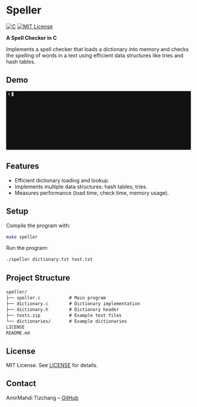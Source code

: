 # Speller

[![C](https://img.shields.io/badge/C-C_language-blue)](https://en.cppreference.com/w/c)
[![MIT License](https://img.shields.io/badge/License-MIT-yellow)](LICENSE)

**A Spell Checker in C**

Implements a spell checker that loads a dictionary into memory and checks the spelling of words in a text using efficient data structures like tries and hash tables.

## Demo

![Speller Demo](docs/demo.gif)


## Features

- Efficient dictionary loading and lookup.
- Implements multiple data structures: hash tables, tries.
- Measures performance (load time, check time, memory usage).

## Setup

Compile the program with:

```bash
make speller
```

Run the program:

```bash
./speller dictionary.txt text.txt
```

## Project Structure

```
speller/
├── speller.c           # Main program
├── dictionary.c        # Dictionary implementation
├── dictionary.h        # Dictionary header
├── texts.zip           # Example text files
└── dictionaries/       # Example dictionaries
LICENSE
README.md
```

## License

MIT License. See [LICENSE](LICENSE) for details.

## Contact

AmirMahdi Tizchang – [GitHub](https://github.com/AmirMahdi-Tizchang)
